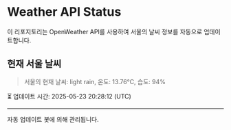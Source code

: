 
# Weather API Status

이 리포지토리는 OpenWeather API를 사용하여 서울의 날씨 정보를 자동으로 업데이트합니다.

## 현재 서울 날씨
> 서울의 현재 날씨: light rain, 온도: 13.76°C, 습도: 94%

⏳ 업데이트 시간: 2025-05-23 20:28:12 (UTC)

---
자동 업데이트 봇에 의해 관리됩니다.
